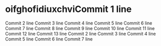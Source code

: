 # oifghofidiuxchviCommit 1 line
Commit 2 line
Commit 3 line
Commit 4 line
Commit 5 line
Commit 6 line
Commit 7 line
Commit 8 line
Commit 9 line
Commit 10 line
Commit 11 line
Commit 12 line
Commit 13 line
Commit 2 line
Commit 3 line
Commit 4 line
Commit 5 line
Commit 6 line
Commit 7 line
